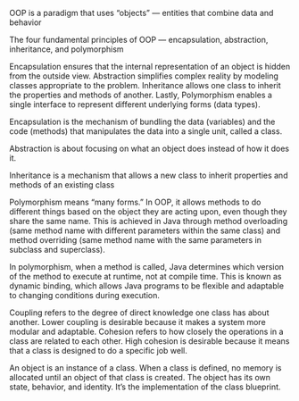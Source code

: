 OOP is a paradigm that uses “objects” — entities that combine data and behavior

The four fundamental principles of OOP — encapsulation, abstraction, inheritance, and polymorphism

Encapsulation ensures that the internal representation of an object is hidden from the outside view. Abstraction simplifies complex reality by modeling classes appropriate to the problem. Inheritance allows one class to inherit the properties and methods of another. Lastly, Polymorphism enables a single interface to represent different underlying forms (data types).

Encapsulation is the mechanism of bundling the data (variables) and the code (methods) that manipulates the data into a single unit, called a class. 

Abstraction is about focusing on what an object does instead of how it does it. 

Inheritance is a mechanism that allows a new class to inherit properties and methods of an existing class

Polymorphism means “many forms.” In OOP, it allows methods to do different things based on the object they are acting upon, even though they share the same name. This is achieved in Java through method overloading (same method name with different parameters within the same class) and method overriding (same method name with the same parameters in subclass and superclass).

In polymorphism, when a method is called, Java determines which version of the method to execute at runtime, not at compile time. This is known as dynamic binding, which allows Java programs to be flexible and adaptable to changing conditions during execution.

Coupling refers to the degree of direct knowledge one class has about another. Lower coupling is desirable because it makes a system more modular and adaptable. Cohesion refers to how closely the operations in a class are related to each other. High cohesion is desirable because it means that a class is designed to do a specific job well.

An object is an instance of a class. When a class is defined, no memory is allocated until an object of that class is created. The object has its own state, behavior, and identity. It’s the implementation of the class blueprint.

